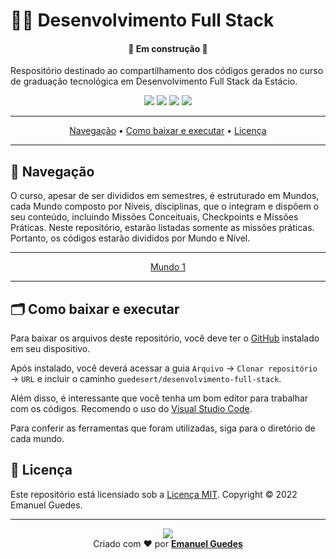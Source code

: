 # 👨‍💻 Desenvolvimento Full Stack
<h4 align="center">🚧 Em construção 🚧</h4>

Respositório destinado ao compartilhamento dos códigos gerados no curso de graduação tecnológica em Desenvolvimento Full Stack da Estácio.

<p align="center"><img src="https://img.shields.io/github/directory-file-count/guedesert/desenvolvimento-full-stack?color=aliceblue&label=arquivos"> <img src="https://img.shields.io/github/repo-size/guedesert/desenvolvimento-full-stack?color=brightgreen&label=tamanho"/> <img src="https://img.shields.io/github/languages/count/guedesert/desenvolvimento-full-stack?label=linguagens&color=yellow"/> <img src="https://img.shields.io/github/languages/top/guedesert/desenvolvimento-full-stack?color=blue"/><p>
<hr>
<div align="center">
    <a href="#-navegação">Navegação</a> • 
    <a href="#-como-baixar-e-executar">Como baixar e executar</a> • 
    <a href="#-licença">Licença</a>
</div>
<hr>

## 🧭 Navegação
O curso, apesar de ser divididos em semestres, é estruturado em Mundos, cada Mundo composto por Níveis, disciplinas, que o integram e dispõem o seu conteúdo, incluindo Missões Conceituais, Checkpoints e Missões Práticas. Neste repositório, estarão listadas somente as missões práticas. Portanto, os códigos estarão divididos por Mundo e Nível.

<hr>
<div align="center">
    <a href="./mundo1">Mundo 1</a>
</div>
<hr>

## 🗂 Como baixar e executar
Para baixar os arquivos deste repositório, você deve ter o [GitHub](https://github.com/) instalado em seu dispositivo.

Após instalado, você deverá acessar a guia `Arquivo` → `Clonar repositório` → `URL` e incluir o caminho `guedesert/desenvolvimento-full-stack`.

Além disso, é interessante que você tenha um bom editor para trabalhar com os códigos. Recomendo o uso do [Visual Studio Code](https://code.visualstudio.com/).

Para conferir as ferramentas que foram utilizadas, siga para o diretório de cada mundo.

## 📃 Licença
Este repositório está licensiado sob a [Licença MIT](./LICENSE). Copyright © 2022 Emanuel Guedes.

<hr>
<div align="center">
<img src="https://img.shields.io/github/license/guedesert/desenvolvimento-full-stack?color=blue"/>
<br/>
Criado com ❤ por <a href="https://br.linkedin.com/in/guedesert"><b>Emanuel Guedes</b></a>
</div>